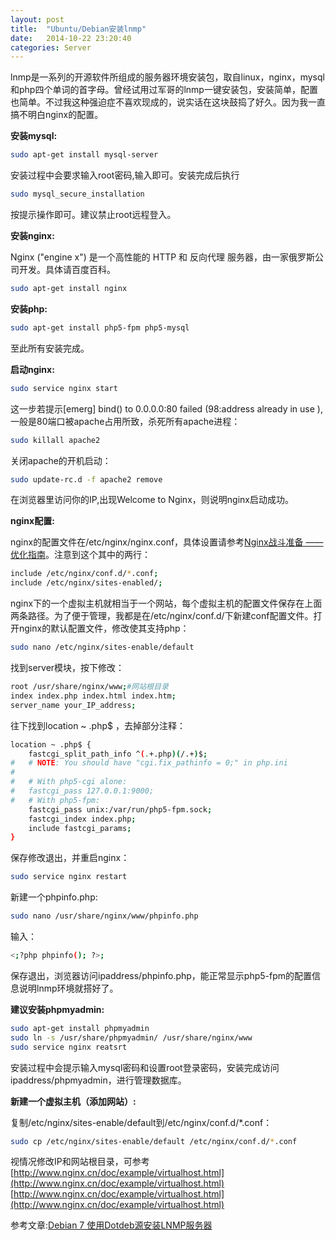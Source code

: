 ```yaml
---
layout: post
title:  "Ubuntu/Debian安装lnmp"
date:   2014-10-22 23:20:40
categories: Server
---
```

lnmp是一系列的开源软件所组成的服务器环境安装包，取自linux，nginx，mysql和php四个单词的首字母。曾经试用过军哥的lnmp一键安装包，安装简单，配置也简单。不过我这种强迫症不喜欢现成的，说实话在这块鼓捣了好久。因为我一直搞不明白nginx的配置。

**安装mysql:**

```bash
sudo apt-get install mysql-server
```

安装过程中会要求输入root密码,输入即可。安装完成后执行

```bash
sudo mysql_secure_installation
```

按提示操作即可。建议禁止root远程登入。

**安装nginx:**

Nginx ("engine x") 是一个高性能的 HTTP 和 反向代理 服务器，由一家俄罗斯公司开发。具体请百度百科。

```bash
sudo apt-get install nginx
```

**安装php:**

```bash
sudo apt-get install php5-fpm php5-mysql
```

至此所有安装完成。

**启动nginx:**

```bash
sudo service nginx start
```

这一步若提示[emerg] bind() to 0.0.0.0:80 failed (98:address already in use ),一般是80端口被apache占用所致，杀死所有apache进程：

```bash
sudo killall apache2
```

关闭apache的开机启动：

```bash
sudo update-rc.d -f apache2 remove
```

在浏览器里访问你的IP,出现Welcome to Nginx，则说明nginx启动成功。

**nginx配置:**

nginx的配置文件在/etc/nginx/nginx.conf，具体设置请参考[Nginx战斗准备 —— 优化指南](http://blog.jobbole.com/51861/)。注意到这个其中的两行：

```bash
include /etc/nginx/conf.d/*.conf;
include /etc/nginx/sites-enabled/;
```

nginx下的一个虚拟主机就相当于一个网站，每个虚拟主机的配置文件保存在上面两条路径。为了便于管理，我都是在/etc/nginx/conf.d/下新建conf配置文件。打开nginx的默认配置文件，修改使其支持php：

```bash
sudo nano /etc/nginx/sites-enable/default
```

找到server模块，按下修改：

```bash
root /usr/share/nginx/www;#网站根目录
index index.php index.html index.htm;
server_name your_IP_address;
```

往下找到location ~ .php$ ，去掉部分注释：

```bash
location ~ .php$ {
	fastcgi_split_path_info ^(.+.php)(/.+)$;
#	# NOTE: You should have "cgi.fix_pathinfo = 0;" in php.ini
#
#	# With php5-cgi alone:
#	fastcgi_pass 127.0.0.1:9000;
#	# With php5-fpm:
	fastcgi_pass unix:/var/run/php5-fpm.sock;
	fastcgi_index index.php;
	include fastcgi_params;
}
```

保存修改退出，并重启nginx：

```bash
sudo service nginx restart
```

新建一个phpinfo.php:

```bash
sudo nano /usr/share/nginx/www/phpinfo.php
```

输入：

```bash
<;?php phpinfo(); ?>;
```

保存退出，浏览器访问ipaddress/phpinfo.php，能正常显示php5-fpm的配置信息说明lnmp环境就搭好了。

**建议安装phpmyadmin:**

```bash
sudo apt-get install phpmyadmin
sudo ln -s /usr/share/phpmyadmin/ /usr/share/nginx/www 
sudo service nginx reatsrt
```

安装过程中会提示输入mysql密码和设置root登录密码，安装完成访问ipaddress/phpmyadmin，进行管理数据库。

**新建一个虚拟主机（添加网站）:**

复制/etc/nginx/sites-enable/default到/etc/nginx/conf.d/*.conf：

```bash
sudo cp /etc/nginx/sites-enable/default /etc/nginx/conf.d/*.conf
```

视情况修改IP和网站根目录，可参考[http://www.nginx.cn/doc/example/virtualhost.html](http://www.nginx.cn/doc/example/virtualhost.html)
[http://www.nginx.cn/doc/example/virtualhost.html](http://www.nginx.cn/doc/example/virtualhost.html)

参考文章:[Debian 7 使用Dotdeb源安装LNMP服务器](http://dearroy.com/linux/2013/06/20/install-lnmp-on-debian-7.html)
